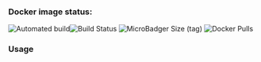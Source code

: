 ### Docker image status:
![Automated build](https://img.shields.io/docker/cloud/automated/guozi2/efb?style=flat-square)![Build Status](https://img.shields.io/docker/cloud/build/guozi2/efb?label=&style=flat-square)   ![MicroBadger Size (tag)](https://img.shields.io/microbadger/image-size/guozi2/efb?&style=flat-square)   ![Docker Pulls](https://img.shields.io/docker/pulls/guozi2/efb?&style=flat-square)
### Usage
